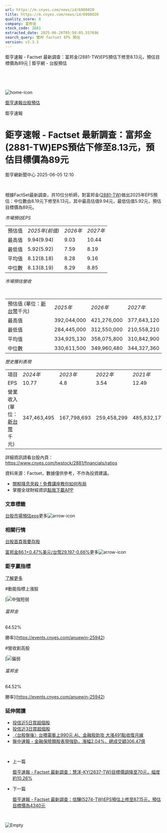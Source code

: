 ```yaml
---
url: https://m.cnyes.com/news/id/6008020
title: https://m.cnyes.com/news/id/6008020
quality_score: 8
company: 富邦金
stock_code: 2881
extracted_date: 2025-06-26T05:58:05.557696
search_query: 雙邦 factset EPS 預估
version: v3.3.3
---
```


鉅亨速報 - Factset 最新調查：富邦金(2881-TW)EPS預估下修至8.13元，預估目標價為89元 | 鉅亨網 - 台股預估

‌

‌

![home-icon](/assets/icons/breadCrumb/symbol-icon-home.svg)

[鉅亨速報](/news/cat/anue_live)[台股預估](/news/cat/tw_forecast)

鉅亨速報

# 鉅亨速報 - Factset 最新調查：富邦金(2881-TW)EPS預估下修至8.13元，預估目標價為89元

鉅亨網新聞中心 2025-06-05 12:10

‌

根據FactSet最新調查，共10位分析師，對富邦金([2881-TW](https://www.cnyes.com/twstock/2881))做出2025年EPS預估：中位數由8.19元下修至8.13元，其中最高估值9.94元，最低估值5.92元，預估目標價為89元。

*市場預估EPS*

|  |  |  |  |
| --- | --- | --- | --- |
| 預估值 | *2025年(前值)* | *2026年* | *2027年* |
| 最高值 | 9.94(9.94) | 9.03 | 10.44 |
| 最低值 | 5.92(5.92) | 7.59 | 8.19 |
| 平均值 | 8.12(8.18) | 8.28 | 9.16 |
| 中位數 | 8.13(8.19) | 8.29 | 8.85 |

*市場預估營收*

‌

|  |  |  |  |
| --- | --- | --- | --- |
| 預估值 (單位：[新台幣](https://invest.cnyes.com/forex/detail/usdtwd)千元) | *2025年* | *2026年* | *2027年* |
| 最高值 | 392,044,000 | 421,276,000 | 377,643,120 |
| 最低值 | 284,445,000 | 312,550,000 | 210,558,210 |
| 平均值 | 334,925,130 | 358,075,800 | 310,842,900 |
| 中位數 | 330,611,500 | 349,960,480 | 344,327,360 |

*歷史獲利表現*

|  |  |  |  |  |
| --- | --- | --- | --- | --- |
| 項目 | *2024年* | *2023年* | *2022年* | *2021年* |
| EPS | 10.77 | 4.8 | 3.54 | 12.49 |
| 營業收入 (單位：[新台幣](https://invest.cnyes.com/forex/detail/usdtwd)千元) | 347,463,495 | 167,798,693 | 259,458,299 | 485,832,177 |

詳細資訊請看台股內頁：  
<https://www.cnyes.com/twstock/2881/financials/ratios>

資料來源：Factset，數據僅供參考，不作為投資建議。

* [關稅降息夾殺！免費講座教你如何布局](https://www.rsc.com.tw/Cnyes_RSC/SeminarBooking2025InvestmentOutlook.aspx?utm_source=anue&utm_medium=usstocks_end)
* 掌握全球財經資訊[點我下載APP](http://www.cnyes.com/app/?utm_source=mweb&utm_medium=HamMenuBanner&utm_campaign=fixed&utm_content=entr)

### 文章標籤

[台股](https://news.cnyes.com/tag/台股 "台股")[市場預估](https://news.cnyes.com/tag/市場預估 "市場預估")[eps](https://news.cnyes.com/tag/eps "eps")更多![arrow-icon](/assets/icons/arrows/arrow-down.svg)

### 相關行情

[台股首頁](https://www.cnyes.com/twstock)[我要存股](https://supr.link/8OHaU)

[富邦金86.1+0.47%](https://www.cnyes.com/twstock/2881)[美元/台幣29.197-0.66%](https://invest.cnyes.com/forex/detail/USDTWD)更多![arrow-icon](/assets/icons/arrows/arrow-down.svg)

### 鉅亨贏指標

[了解更多](https://events.cnyes.com/anuewin-25942)

#動能指標上漲股

[![中強短弱](/assets/icons/win-indicator/long-to-short.svg)

###### 富邦金

64.52%

勝率](https://events.cnyes.com/anuewin-25942)

#營收創高股

[![偏弱](/assets/icons/win-indicator/short.svg)

###### 富邦金

64.52%

勝率](https://events.cnyes.com/anuewin-25942)

### 延伸閱讀

* [投信近5日買超個股](/news/id/6007575)
* [投信近3日買超個股](/news/id/6007570)
* [〈台股盤後〉台積電衝上990元 AI、金融股助攻 大漲491點收復月線](/news/id/6006404)
* [盤中速報 - 金融保險類股表現強勁，漲幅2.04%，總成交額306.47億](/news/id/6006440)

‌

* 上一篇

  [鉅亨速報 - Factset 最新調查：慧洋-KY(2637-TW)目標價調降至70元，幅度約10.26%](/news/id/6009387)
* 下一篇

  [鉅亨速報 - Factset 最新調查：信驊(5274-TW)EPS預估上修至87.15元，預估目標價為4340元](/news/id/6007830)

‌

![Empty](/assets/icons/skeleton/empty-image.svg)

‌